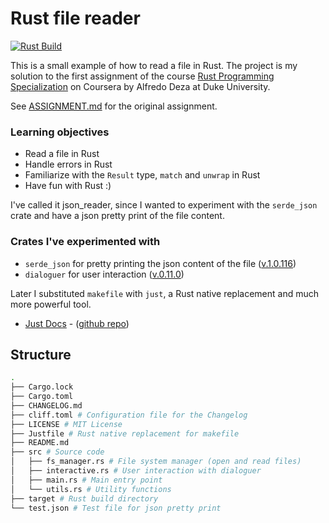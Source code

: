 # Rust file reader

[![Rust Build](https://github.com/amasotti/rust-json-reader/actions/workflows/ci.yml/badge.svg?branch=main)](https://github.com/amasotti/rust-json-reader/actions/workflows/ci.yml)


This is a small example of how to read a file in Rust.
The project is my solution to the first assignment of the course [Rust Programming Specialization](https://www.coursera.org/specializations/rust-programming) on Coursera
by Alfredo Deza at Duke University.

See [ASSIGNMENT.md](ASSIGNMENT.md) for the original assignment.

### Learning objectives

- Read a file in Rust 
- Handle errors in Rust
- Familiarize with the `Result` type, `match` and `unwrap` in Rust
- Have fun with Rust :)

I've called it json_reader, since I wanted to experiment with the `serde_json` crate
and have a json pretty print of the file content.

### Crates I've experimented with

- `serde_json` for pretty printing the json content of the file ([v.1.0.116](https://docs.rs/serde_json/1.0.116/serde_json/))
- `dialoguer` for user interaction ([v.0.11.0](https://docs.rs/dialoguer/0.11.0/dialoguer/))

Later I substituted `makefile` with `just`, a Rust native replacement and much more powerful tool.

- [Just Docs](https://just.systems/man/en/) - ([github repo](https://github.com/casey/just))

## Structure

~~~sh
.
├── Cargo.lock
├── Cargo.toml
├── CHANGELOG.md 
├── cliff.toml # Configuration file for the Changelog
├── LICENSE # MIT License
├── Justfile # Rust native replacement for makefile
├── README.md 
├── src # Source code
│   ├── fs_manager.rs # File system manager (open and read files)
│   ├── interactive.rs # User interaction with dialoguer
│   ├── main.rs # Main entry point
│   └── utils.rs # Utility functions
├── target # Rust build directory
└── test.json # Test file for json pretty print

~~~
